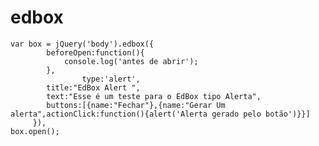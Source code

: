 edbox
=====

	var box = jQuery('body').edbox({
			beforeOpen:function(){ 
				console.log('antes de abrir');
			},
                	type:'alert',
			title:"EdBox Alert ",
			text:"Esse é um teste para o EdBox tipo Alerta",
			buttons:[{name:"Fechar"},{name:"Gerar Um alerta",actionClick:function(){alert('Alerta gerado pelo botão')}}]
		 }),
	box.open();
